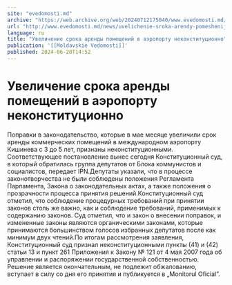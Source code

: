 ```yaml
---
site: "evedomosti.md"
archive: "https://web.archive.org/web/20240712175040/www.evedomosti.md/news/uvelichenie-sroka-arendy-pomeshenij-v-aeroportu-nekonstituci"
url: "http://www.evedomosti.md/news/uvelichenie-sroka-arendy-pomeshenij-v-aeroportu-nekonstituci"
language: ru
title: "Увеличение срока аренды помещений в аэропорту неконституционно"
publication: '[[Moldavskie Vedomosti]]'
published: 2024-06-20T14:52
---
```


# Увеличение срока аренды помещений в аэропорту неконституционно

Поправки в законодательство, которые в мае месяце увеличили срок аренды коммерческих помещений в международном аэропорту Кишинева с 3 до 5 лет, признаны неконституционными. Соответствующее постановление вынес сегодня Конституционный суд, в который обратилась группа депутатов от Блока коммунистов и социалистов, передает IPN.Депутаты указали, что в процессе законотворчества не были соблюдены положения Регламента Парламента, Закона о законодательных актах, а также положения о прозрачности процесса принятия решений.Конституционный суд отметил, что соблюдение процедурных требований при принятии законов столь же важно, как и соблюдение требований, применимых к содержанию законов. Суд отметил, что и закон о внесении поправок, и измененные законы являются органическими законами, которые принимаются большинством голосов избранных депутатов после как минимум двух чтений.По итогам рассмотрения заявления, Конституционный суд признал неконституционными пункты (41) и (42) статьи 13 и пункт 261 Приложения к Закону № 121 от 4 мая 2007 года об управлении и распоряжении государственной собственностью. Решение является окончательным, не подлежит обжалованию, вступает в силу со дня его принятия и публикуется в „Monitorul Oficial”.